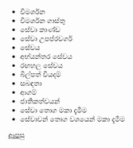 * විමර්ශන
* විමර්ශන ගාස්තු
* සේවා කාණ්ඩ
* සේවා උපප්රවර්ග
* සේවය
* අභ්යන්තර සේවය
* රඟහල සේවය
* බිල්පත් වියදම්
* සබඳතා
* ආගම්
* ජාතිකත්වයන්
* සේවා තොග මකා දැමීම
* සේවාවන් තොග වශයෙන් මකා දැමීම

[ආපසු](https://github.com/hmislk/hmis/wiki/LIMS-%E0%B6%B4%E0%B6%BB%E0%B7%92%E0%B6%B4%E0%B7%8F%E0%B6%BD%E0%B6%B1%E0%B6%BA)
